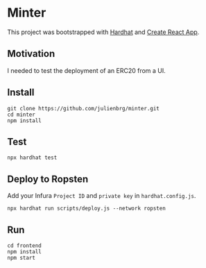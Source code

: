 # Minter

This project was bootstrapped with [Hardhat](https://github.com/nomiclabs/hardhat) and  [Create React App](https://github.com/facebook/create-react-app).

## Motivation

I needed to test the deployment of an ERC20 from a UI.

## Install

```
git clone https://github.com/julienbrg/minter.git
cd minter
npm install
```

## Test

```
npx hardhat test
```

## Deploy to Ropsten

Add your Infura `Project ID` and `private key` in `hardhat.config.js`.

```
npx hardhat run scripts/deploy.js --network ropsten
```

## Run

```
cd frontend
npm install
npm start
```
